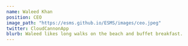 ```yaml
---
name: Waleed Khan
position: CEO
image_path: "https://esms.github.io/ESMS/images/ceo.jpeg"
twitter: CloudCannonApp
blurb: Waleed likes long walks on the beach and buffet breakfast.
---
```

